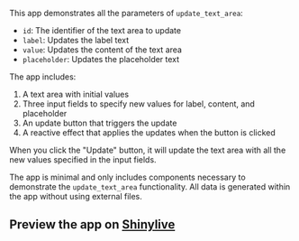 This app demonstrates all the parameters of `update_text_area`:
- `id`: The identifier of the text area to update
- `label`: Updates the label text
- `value`: Updates the content of the text area
- `placeholder`: Updates the placeholder text

The app includes:
1. A text area with initial values
2. Three input fields to specify new values for label, content, and placeholder
3. An update button that triggers the update
4. A reactive effect that applies the updates when the button is clicked

When you click the "Update" button, it will update the text area with all the new values specified in the input fields.

The app is minimal and only includes components necessary to demonstrate the `update_text_area` functionality. All data is generated within the app without using external files.
## Preview the app on [Shinylive](https://shinylive.io/py/app/#h=0&code=NobwRAdghgtgpmAXAAjFADugdOgnmAGlQGMB7CAFzkqVQDMAnUmZAZwAsBLCXZTmdKQYVkDOFGIVOANzgAdCI2ZsuPLHAAe6Ma1Z8BQkd3QBXCkTEQAJnAZETnBQoc4oAczgB9UugqsAFFIUADZwALxyYAAqmiIAgmJQyACq6FZQVMgAInAwpJFEdJzBwVAARqFhUQwmcACUThAAxMgAkhCcUlDByFQaIlCJyADunezIScSDViMMGOi2yHRCyGVwFFQMyNKcrCbdyEJuUB0AXhmc5AqjFOMuUwxW-nWICsjvyPfTnuziNgz+SIxfrIBLibK5fJgBoQD6fThYYxmTx9CieQbiQGwuEfThWCJgVEYqAFN4496lNbBAkAZVg6FCyGB8USpOx5Ok3VqBPanU4B1RbPJ7wZEjg7FIwX+BIAopRFrhSCYtqjkL8xELhUxhqwwgBWAhk8m-ThudgUAkAJgADNb0BpIkbkDCFC0AMLkChMYJ6ZZbExpC4QNy9WITIbcCZsODoQYZODIB5Wa5jeFYJPPV7stNJn5-WyAsAeyje5AABROcGCkRhcJudwRpUVyLIwRMMAgnmGc3Q-lGVluYQAjAB6S0vJ1wlxItGorHCnGRCBwYaeSlVgrISfCyIAORXyAAMuUN4Qt9mF5y2+FIql0lQZseqY6Lx9a8LpxBTLPYvOFx8lxXTwr1qTdt3JPcDwANS5eQz3AnEQJvMA73jGZVTIeVKBfBd33JT9vxRX8ELhQDV1FYhxUlf4wNfCCwH3YZy1KSiJSlWxaP-D4kIJVCH2QCiqPYlVYhw4U8JxAjkQkKRyE8MozAocg-y4yIA3vOCiBIgCUMDTJmVBVlCG095iFKXRPAJMoKAgABabR+EGXAxPJF1mmyXZRV4YhlUsEQkN9FZZAYTgiimWSIBTW4c2mTMnS+R48ygf5CzdXzqBEGDr1YGsnSdAABSx-iwQVsxsOgVFIVcAriujRHWZVYToR0wBcnE0oYPyjxPYIUBAGcsGXVd12CZ4AF8EI6rqstqPqBqG4DYPGyb0soZixTY-45q-MxBqAwTNoLOoJrqlqX1dZAZToOg4EkXpSE+PSE1uZ6w2JEZflhF7VkU8g+D0MzOGIABrOBkwgQrxEkGQ4HUa7booBRIZkmH1FkSh-AG9T4xhcrkE8WqpwRbGqCI-p0USFScTxAkiSMw06pGsJ5qAkbngZy9YOZnaKD26qlrqDnhQO6jbG578+c8EXhOeJ06jAMaAF0gA)
